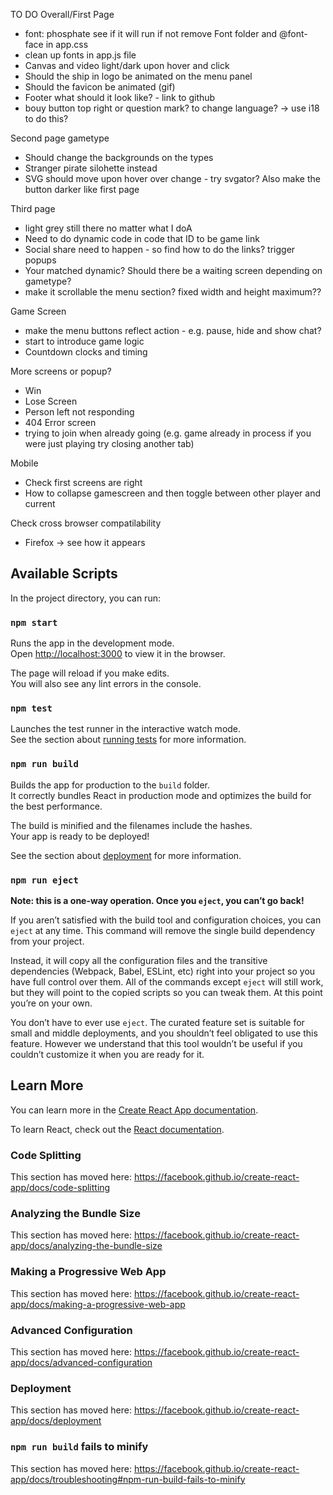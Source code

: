 TO DO 
Overall/First Page
- font: phosphate see if it will run if not remove Font folder and @font-face in app.css
- clean up fonts in app.js file 
- Canvas and video light/dark upon hover and click 
- Should the ship in logo be animated on the menu panel 
- Should the favicon be animated (gif)
- Footer what should it look like? - link to github 
- bouy button top right or question mark? to change language? -> use i18 to do this?

Second page gametype
- Should change the backgrounds on the types
- Stranger pirate silohette instead
- SVG should move upon hover over change - try svgator? Also make the button darker like first page 

Third page 
- light grey still there no matter what I doA
- Need to do dynamic code in code that ID to be game link 
- Social share need to happen - so find how to do the links? trigger popups 
- Your matched dynamic? Should there be a waiting screen depending on gametype?
- make it scrollable the menu section? fixed width and height maximum??

Game Screen
- make the menu buttons reflect action - e.g. pause, hide and show chat? 
- start to introduce game logic
- Countdown clocks and timing

More screens or popup? 
- Win 
- Lose Screen 
- Person left not responding 
- 404 Error screen
- trying to join when already going (e.g. game already in process if you were just playing try closing another tab)

Mobile 
- Check first screens are right 
- How to collapse gamescreen and then toggle between other player and current 

Check cross browser compatilability 
- Firefox -> see how it appears 

## Available Scripts

In the project directory, you can run:

### `npm start`

Runs the app in the development mode.<br>
Open [http://localhost:3000](http://localhost:3000) to view it in the browser.

The page will reload if you make edits.<br>
You will also see any lint errors in the console.

### `npm test`

Launches the test runner in the interactive watch mode.<br>
See the section about [running tests](https://facebook.github.io/create-react-app/docs/running-tests) for more information.

### `npm run build`

Builds the app for production to the `build` folder.<br>
It correctly bundles React in production mode and optimizes the build for the best performance.

The build is minified and the filenames include the hashes.<br>
Your app is ready to be deployed!

See the section about [deployment](https://facebook.github.io/create-react-app/docs/deployment) for more information.

### `npm run eject`

**Note: this is a one-way operation. Once you `eject`, you can’t go back!**

If you aren’t satisfied with the build tool and configuration choices, you can `eject` at any time. This command will remove the single build dependency from your project.

Instead, it will copy all the configuration files and the transitive dependencies (Webpack, Babel, ESLint, etc) right into your project so you have full control over them. All of the commands except `eject` will still work, but they will point to the copied scripts so you can tweak them. At this point you’re on your own.

You don’t have to ever use `eject`. The curated feature set is suitable for small and middle deployments, and you shouldn’t feel obligated to use this feature. However we understand that this tool wouldn’t be useful if you couldn’t customize it when you are ready for it.

## Learn More

You can learn more in the [Create React App documentation](https://facebook.github.io/create-react-app/docs/getting-started).

To learn React, check out the [React documentation](https://reactjs.org/).

### Code Splitting

This section has moved here: https://facebook.github.io/create-react-app/docs/code-splitting

### Analyzing the Bundle Size

This section has moved here: https://facebook.github.io/create-react-app/docs/analyzing-the-bundle-size

### Making a Progressive Web App

This section has moved here: https://facebook.github.io/create-react-app/docs/making-a-progressive-web-app

### Advanced Configuration

This section has moved here: https://facebook.github.io/create-react-app/docs/advanced-configuration

### Deployment

This section has moved here: https://facebook.github.io/create-react-app/docs/deployment

### `npm run build` fails to minify

This section has moved here: https://facebook.github.io/create-react-app/docs/troubleshooting#npm-run-build-fails-to-minify
